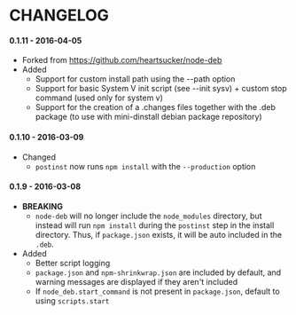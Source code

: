 # CHANGELOG

#### 0.1.11 - 2016-04-05
- Forked from https://github.com/heartsucker/node-deb
- Added
  - Support for custom install path using the --path option
  - Support for basic System V init script (see --init sysv) + custom stop command (used only for system v)
  - Support for the creation of a .changes files together with the .deb package (to use with mini-dinstall debian package repository)

#### 0.1.10 - 2016-03-09
- Changed
  - `postinst` now runs `npm install` with the `--production` option

#### 0.1.9 - 2016-03-08
- **BREAKING**
  - `node-deb` will no longer include the `node_modules` directory, but instead will run `npm install` during the
  `postinst` step in the install directory. Thus, if `package.json` exists, it will be auto included in the `.deb`.
- Added
  - Better script logging
  - `package.json` and `npm-shrinkwrap.json` are included by default, and warning messages are displayed if they aren't
  included
  - If `node_deb.start_command` is not present in `package.json`, default to using `scripts.start`
